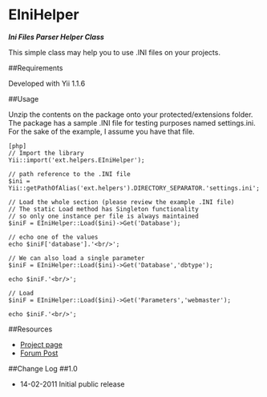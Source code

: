 EIniHelper
==========
***Ini Files Parser Helper Class***

This simple class may help you to use .INI files on your projects.

##Requirements

Developed with Yii 1.1.6

##Usage

Unzip the contents on the package onto your protected/extensions folder. The package has a sample .INI file for testing purposes named settings.ini. For the sake of the example, I assume you have that file.

~~~
[php]
// Import the library
Yii::import('ext.helpers.EIniHelper');

// path reference to the .INI file
$ini = Yii::getPathOfAlias('ext.helpers').DIRECTORY_SEPARATOR.'settings.ini';

// Load the whole section (please review the example .INI file)
// The static Load method has Singleton functionality
// so only one instance per file is always maintained
$iniF = EIniHelper::Load($ini)->Get('Database');

// echo one of the values
echo $iniF['database'].'<br/>';

// We can also load a single parameter
$iniF = EIniHelper::Load($ini)->Get('Database','dbtype');

echo $iniF.'<br/>';

// Load
$iniF = EIniHelper::Load($ini)->Get('Parameters','webmaster');

echo $iniF.'<br/>';
~~~

##Resources

 * [Project page](http://www.ramirezcobos.com)
 * [Forum Post](http://www.yiiframework.com/forum/index.php?/topic/16278-extension-einihelper/)

##Change Log
##1.0
- 14-02-2011 Initial public release
